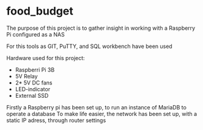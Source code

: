 # food_budget

The purpose of this project is to gather insight in working with a Raspberry Pi configured as a NAS

For this tools as GIT, PuTTY, and SQL workbench have been used

Hardware used for this project:
- Raspberri Pi 3B
- 5V Relay
- 2* 5V DC fans
- LED-indicator
- External SSD

Firstly a Raspberry pi has been set up, to run an instance of MariaDB to operate a database
To make life easier, the network has been set up, with a static IP adress, through router settings



